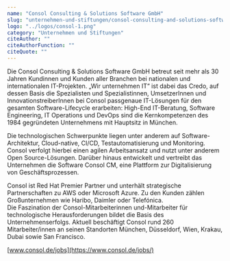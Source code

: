 ```yaml
---
name: "Consol Consulting & Solutions Software GmbH"
slug: "unternehmen-und-stiftungen/consol-consulting-and-solutions-software-gmb-h"
logo: "../logos/consol-1.png"
category: "Unternehmen und Stiftungen"
citeAuthor: ""
citeAuthorFunction: ""
citeQuote: ""
---
```


Die Consol Consulting & Solutions Software GmbH betreut seit mehr als 30 Jahren Kundinnen und Kunden aller Branchen bei nationalen und internationalen IT-Projekten. „Wir unternehmen IT“ ist dabei das Credo, auf dessen Basis die Spezialisten und Spezialistinnen, UmsetzerInnen und InnovationstreiberInnen bei Consol passgenaue IT-Lösungen für den gesamten Software-Lifecycle erarbeiten: High-End IT-Beratung, Software Engineering, IT Operations und DevOps sind die Kernkompetenzen des 1984 gegründeten Unternehmens mit Hauptsitz in München.

Die technologischen Schwerpunkte liegen unter anderem auf Software-Architektur, Cloud-native, CI/CD, Testautomatisierung und Monitoring. Consol verfolgt hierbei einen agilen Arbeitsansatz und nutzt unter anderem Open Source-Lösungen. Darüber hinaus entwickelt und vertreibt das Unternehmen die Software Consol CM, eine Plattform zur Digitalisierung von Geschäftsprozessen.

Consol ist Red Hat Premier Partner und unterhält strategische Partnerschaften zu AWS oder Microsoft Azure. Zu den Kunden zählen Großunternehmen wie Haribo, Daimler oder Telefónica.  
Die Faszination der Consol-Mitarbeiterinnen und-Mitarbeiter für technologische Herausforderungen bildet die Basis des Unternehmenserfolgs. Aktuell beschäftigt Consol rund 260 Mitarbeiter/innen an seinen Standorten München, Düsseldorf, Wien, Krakau, Dubai sowie San Francisco.

[www.consol.de/jobs](https://www.consol.de/jobs/)
